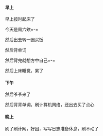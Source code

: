 #### 早上

早上按时起床了

今天是周六欸=-=

然后出去转一圈买饭

然后背单词

然后背完就想方中自己=-=

然后上床睡觉，累了

#### 下午

然后爷爷来了

然后背背单词，刷计算机网络，还出去买了点心

#### 晚上

刷了刷计网，好困，写写日志准备休息，刷不动了